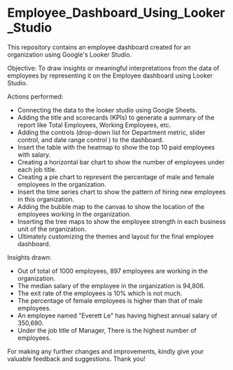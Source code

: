 # Employee_Dashboard_Using_Looker_Studio
This repository contains an employee dashboard created for an organization using Google's Looker Studio.

Objective: To draw insights or meaningful interpretations from the data of employees by representing it on the Employee dashboard using Looker Studio.
 
Actions performed:
* Connecting the data to the looker studio using Google Sheets.
* Adding the title and scorecards (KPIs) to generate a summary of the report like Total Employees, Working Employees, etc.
* Adding the controls (drop-down list for Department metric, slider control, and date range control ) to the dashboard.
* Insert the table with the heatmap to show the top 10 paid employees with salary.
* Creating a horizontal bar chart to show the number of employees under each job title.
* Creating a pie chart to represent the percentage of male and female employees in the organization.
* Insert the time series chart to show the pattern of hiring new employees in this organization.
* Adding the bubble map to the canvas to show the location of the employees working in the organization.
* Inserting the tree maps to show the employee strength in each business unit of the organization.
* Ultimately customizing the themes and layout for the final employee dashboard.

Insights drawn:
* Out of total of 1000 employees, 897 employees are working in the organization.
* The median salary of the employee in the organization is 94,806.
* The exit rate of the employees is 10% which is not much.
* The percentage of female employees is higher than that of male employees.
* An employee named "Everett Le" has having highest annual salary of 350,690.
* Under the job title of Manager, There is the highest number of employees.

For making any further changes and improvements, kindly give your valuable feedback and suggestions. Thank you!
